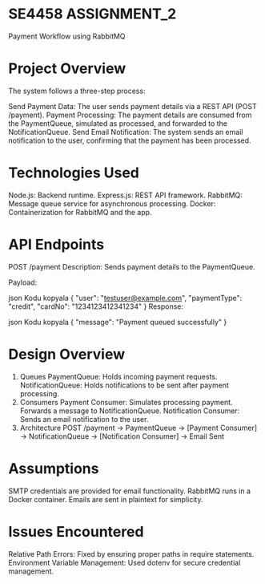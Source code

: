 # SE4458 ASSIGNMENT_2
Payment Workflow using RabbitMQ

# Project Overview
The system follows a three-step process:

Send Payment Data: The user sends payment details via a REST API (POST /payment).
Payment Processing: The payment details are consumed from the PaymentQueue, simulated as processed, and forwarded to the NotificationQueue.
Send Email Notification: The system sends an email notification to the user, confirming that the payment has been processed.

# Technologies Used
Node.js: Backend runtime.
Express.js: REST API framework.
RabbitMQ: Message queue service for asynchronous processing.
Docker: Containerization for RabbitMQ and the app.

# API Endpoints
POST /payment
Description: Sends payment details to the PaymentQueue.

Payload:

json
Kodu kopyala
{
  "user": "testuser@example.com",
  "paymentType": "credit",
  "cardNo": "1234123412341234"
}
Response:

json
Kodu kopyala
{
  "message": "Payment queued successfully"
}

# Design Overview
1. Queues
PaymentQueue: Holds incoming payment requests.
NotificationQueue: Holds notifications to be sent after payment processing.
2. Consumers
Payment Consumer:
Simulates processing payment.
Forwards a message to NotificationQueue.
Notification Consumer:
Sends an email notification to the user.
3. Architecture
POST /payment  ->  PaymentQueue -> [Payment Consumer] -> NotificationQueue -> [Notification Consumer] -> Email Sent

# Assumptions
SMTP credentials are provided for email functionality.
RabbitMQ runs in a Docker container.
Emails are sent in plaintext for simplicity.

# Issues Encountered
Relative Path Errors: Fixed by ensuring proper paths in require statements.
Environment Variable Management: Used dotenv for secure credential management.

